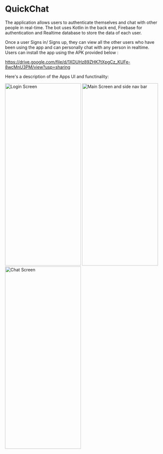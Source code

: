 # QuickChat

The application allows users to authenticate themselves and chat with other people in real-time. The bot uses Kotlin in the back end, Firebase
for authentication and Realtime database to store the data of each user.

Once a user Signs in/ Signs up, they can view all the other users who have been using the app and can personally chat with any person in
realtime. Users can install the app using the APK provided below : 

https://drive.google.com/file/d/1XDUHz89ZHK7tXpgCz_KUFe-8wcMnU3PM/view?usp=sharing

Here's a description of the Apps UI and functinality:

<img src="https://github.com/5hrivathsa/QuickChat/assets/106436631/72f8cd95-9784-40aa-abc3-8cb86da3c6f1" width="250" height="600" alt="Login Screen">
<img src="https://github.com/5hrivathsa/QuickChat/assets/106436631/cb617ebf-077d-4022-bd10-ddf29bf1c31e" width="250" height="600" alt="Main Screen and side nav bar">
<img src="https://github.com/5hrivathsa/QuickChat/assets/106436631/e78e6411-ec2e-42b6-9fd7-ddcc3f1729cd" width="250" height="600" alt="Chat Screen">
